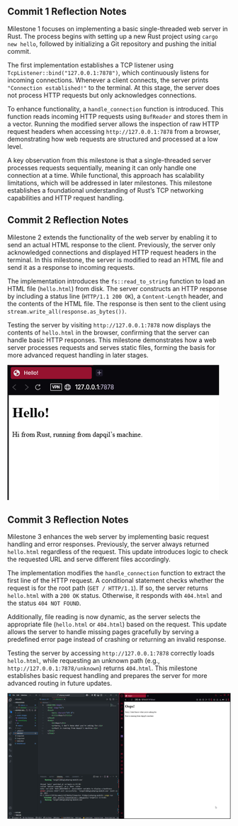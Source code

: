 ## Commit 1 Reflection Notes  

Milestone 1 focuses on implementing a basic single-threaded web server in Rust. The process begins with setting up a new Rust project using `cargo new hello`, followed by initializing a Git repository and pushing the initial commit.  

The first implementation establishes a TCP listener using `TcpListener::bind("127.0.0.1:7878")`, which continuously listens for incoming connections. Whenever a client connects, the server prints `"Connection established!"` to the terminal. At this stage, the server does not process HTTP requests but only acknowledges connections.  

To enhance functionality, a `handle_connection` function is introduced. This function reads incoming HTTP requests using `BufReader` and stores them in a vector. Running the modified server allows the inspection of raw HTTP request headers when accessing `http://127.0.0.1:7878` from a browser, demonstrating how web requests are structured and processed at a low level.  

A key observation from this milestone is that a single-threaded server processes requests sequentially, meaning it can only handle one connection at a time. While functional, this approach has scalability limitations, which will be addressed in later milestones. This milestone establishes a foundational understanding of Rust’s TCP networking capabilities and HTTP request handling.  


## Commit 2 Reflection Notes  

Milestone 2 extends the functionality of the web server by enabling it to send an actual HTML response to the client. Previously, the server only acknowledged connections and displayed HTTP request headers in the terminal. In this milestone, the server is modified to read an HTML file and send it as a response to incoming requests.  

The implementation introduces the `fs::read_to_string` function to load an HTML file (`hello.html`) from disk. The server constructs an HTTP response by including a status line (`HTTP/1.1 200 OK`), a `Content-Length` header, and the contents of the HTML file. The response is then sent to the client using `stream.write_all(response.as_bytes())`.  

Testing the server by visiting `http://127.0.0.1:7878` now displays the contents of `hello.html` in the browser, confirming that the server can handle basic HTTP responses. This milestone demonstrates how a web server processes requests and serves static files, forming the basis for more advanced request handling in later stages.  

![Commit 2 screen capture](/assets/images/commit2.png)  


## Commit 3 Reflection Notes  

Milestone 3 enhances the web server by implementing basic request handling and error responses. Previously, the server always returned `hello.html` regardless of the request. This update introduces logic to check the requested URL and serve different files accordingly.  

The implementation modifies the `handle_connection` function to extract the first line of the HTTP request. A conditional statement checks whether the request is for the root path (`GET / HTTP/1.1`). If so, the server returns `hello.html` with a `200 OK` status. Otherwise, it responds with `404.html` and the status `404 NOT FOUND`.  

Additionally, file reading is now dynamic, as the server selects the appropriate file (`hello.html` or `404.html`) based on the request. This update allows the server to handle missing pages gracefully by serving a predefined error page instead of crashing or returning an invalid response.  

Testing the server by accessing `http://127.0.0.1:7878` correctly loads `hello.html`, while requesting an unknown path (e.g., `http://127.0.0.1:7878/unknown`) returns `404.html`. This milestone establishes basic request handling and prepares the server for more advanced routing in future updates.  

![Commit 3 screen capture](/assets/images/commit3.png)  
